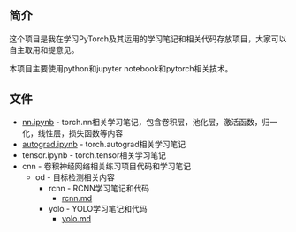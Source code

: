 ## 简介

这个项目是我在学习PyTorch及其运用的学习笔记和相关代码存放项目，大家可以自主取用和提意见。

本项目主要使用python和jupyter notebook和pytorch相关技术。

## 文件
* [nn.ipynb](./nn.ipynb) - torch.nn相关学习笔记，包含卷积层，池化层，激活函数，归一化，线性层，损失函数等内容
* [autograd.ipynb](./autograd.ipynb) - torch.autograd相关学习笔记
* tensor.ipynb - torch.tensor相关学习笔记
* cnn - 卷积神经网络相关练习项目代码和学习笔记
  * od - 目标检测相关内容
    * rcnn - RCNN学习笔记和代码
      * [rcnn.md](./cnn/od/rcnn/rcnn.md)
    * yolo - YOLO学习笔记和代码
      * [yolo.md](./cnn/od/yolo/yolo.md)
